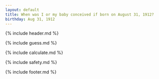 ```yaml
---
layout: default
title: When was I or my baby conceived if born on August 31, 1912?
birthday: Aug 31, 1912
---
```


{% include header.md %}

{% include guess.md %}

{% include calculate.md %}

{% include safety.md %}

{% include footer.md %}



